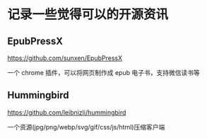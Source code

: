 # 记录一些觉得可以的开源资讯

## EpubPressX

https://github.com/sunxen/EpubPressX

一个 chrome 插件，可以将网页制作成 epub 电子书，支持微信读书等

## Hummingbird

https://github.com/leibnizli/hummingbird

一个资源(jpg/png/webp/svg/gif/css/js/html)压缩客户端



